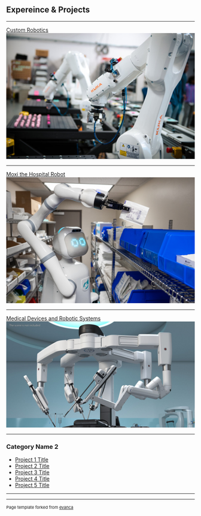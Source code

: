 ## Expereince & Projects

---
[Custom Robotics](/sample_page)
<img src="images/custom robotics.jpg?raw=true"/>

---
[Moxi the Hospital Robot](/pdf/sample_presentation.pdf)
<img src="images/Moxi.jpg?raw=true"/>

---
[Medical Devices and Robotic Systems](http://example.com/)
<img src="images/davinci.jpg?raw=true"/>

---

### Category Name 2

- [Project 1 Title](http://example.com/)
- [Project 2 Title](http://example.com/)
- [Project 3 Title](http://example.com/)
- [Project 4 Title](http://example.com/)
- [Project 5 Title](http://example.com/)

---




---
<p style="font-size:11px">Page template forked from <a href="https://github.com/evanca/quick-portfolio">evanca</a></p>
<!-- Remove above link if you don't want to attibute -->
